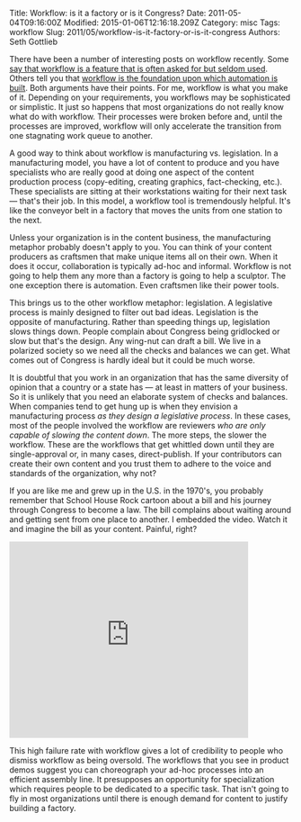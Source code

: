 Title: Workflow: is it a factory or is it Congress?
Date: 2011-05-04T09:16:00Z
Modified: 2015-01-06T12:16:18.209Z
Category: misc
Tags: workflow
Slug: 2011/05/workflow-is-it-factory-or-is-it-congress
Authors: Seth Gottlieb

There have been a number of interesting posts on workflow recently. Some [say that workflow is a feature that is often asked for but seldom used](http://jboye.com/blogpost/8-cms-features-customers-want-but-never-use/). Others tell you that [workflow is the foundation upon which automation is built](http://dev.day.com/content/ddc/blog/2011/03/why_your_cms_needsa.html). Both arguments have their points. For me, workflow is what you make of it. Depending on your requirements, you workflows may be sophisticated or simplistic. It just so happens that most organizations do not really know what do with workflow. Their processes were broken before and, until the processes are improved, workflow will only accelerate the transition from one stagnating work queue to another.  

A good way to think about workflow is manufacturing vs. legislation. In a manufacturing model, you have a lot of content to produce and you have specialists who are really good at doing one aspect of the content production process (copy-editing, creating graphics, fact-checking, etc.). These specialists are sitting at their workstations waiting for their next task — that's their job. In this model, a workflow tool is tremendously helpful. It's like the conveyor belt in a factory that moves the units from one station to the next.  

Unless your organization is in the content business, the manufacturing metaphor probably doesn't apply to you. You can think of your content producers as craftsmen that make unique items all on their own. When it does it occur, collaboration is typically ad-hoc and informal. Workflow is not going to help them any more than a factory is going to help a sculptor. The one exception there is automation. Even craftsmen like their power tools.   

This brings us to the other workflow metaphor: legislation. A legislative process is mainly designed to filter out bad ideas. Legislation is the opposite of manufacturing. Rather than speeding things up, legislation slows things down. People complain about Congress being gridlocked or slow but that's the design. Any wing-nut can draft a bill. We live in a polarized society so we need all the checks and balances we can get. What comes out of Congress is hardly ideal but it could be much worse.  

It is doubtful that you work in an organization that has the same diversity of opinion that a country or a state has — at least in matters of your business. So it is unlikely that you need an elaborate system of checks and balances. When companies tend to get hung up is when they envision a manufacturing process _as they design a legislative process_. In these cases, most of the people involved the workflow are reviewers _who are only capable of slowing the content down_. The more steps, the slower the workflow. These are the workflows that get whittled down until they are single-approval or, in many cases, direct-publish. If your contributors can create their own content and you trust them to adhere to the voice and standards of the organization, why not?   

If you are like me and grew up in the U.S. in the 1970's, you probably remember that School House Rock cartoon about a bill and his journey through Congress to become a law. The bill complains about waiting around and getting sent from one place to another. I embedded the video. Watch it and imagine the bill as your content. Painful, right?  

  

<iframe allowfullscreen="" frameborder="0" height="349" src="http://www.youtube.com/embed/nlka6fTnDnI" width="425"></iframe>

  

This high failure rate with workflow gives a lot of credibility to people who dismiss workflow as being oversold. The workflows that you see in product demos suggest you can choreograph your ad-hoc processes into an efficient assembly line. It presupposes an opportunity for specialization which requires people to be dedicated to a specific task. That isn't going to fly in most organizations until there is enough demand for content to justify building a factory.
